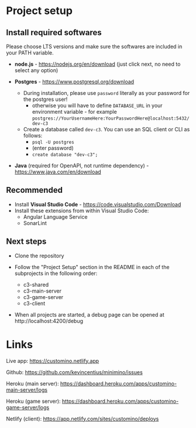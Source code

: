 
# Project setup

## Install required softwares

Please choose LTS versions and make sure the softwares are included in your PATH variable.

- **node.js** - https://nodejs.org/en/download (just click next, no need to select any option)
- **Postgres** - https://www.postgresql.org/download
  - During installation, please use `password` literally as your password for the postgres user!
    - otherwise you will have to define `DATABASE_URL` in your environment variable - for example `postgres://YourUsernameHere:YourPasswordHere@localhost:5432/dev-c3`
  - Create a database called `dev-c3`. You can use an SQL client or CLI as follows:
    - `psql -U postgres`
    - (enter password)
    - `create database "dev-c3";`

- **Java** (required for OpenAPI, not runtime dependency) - https://www.java.com/en/download

## Recommended
- Install **Visual Studio Code** - https://code.visualstudio.com/Download
- Install these extensions from within Visual Studio Code:
  - Angular Language Service
  - SonarLint

## Next steps

- Clone the repository
- Follow the "Project Setup" section in the README in each of the subprojects in the following order:
  - c3-shared
  - c3-main-server
  - c3-game-server
  - c3-client

- When all projects are started, a debug page can be opened at http://localhost:4200/debug


# Links

Live app: https://customino.netlify.app

Github: https://github.com/kevincentius/minimino/issues

Heroku (main server): https://dashboard.heroku.com/apps/customino-main-server/logs

Heroku (game server): https://dashboard.heroku.com/apps/customino-game-server/logs

Netlify (client): https://app.netlify.com/sites/customino/deploys


